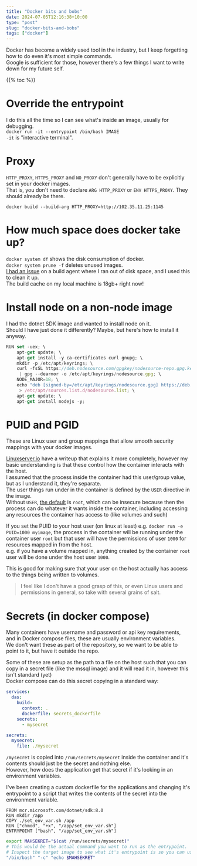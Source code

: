 ```yaml
---
title: "Docker bits and bobs"
date: 2024-07-05T12:16:38+10:00
type: "post"
slug: "docker-bits-and-bobs"
tags: ["docker"]
---
```


Docker has become a widely used tool in the industry, but I keep forgetting how to do even it's most simple commands.  
Google is sufficient for those, however there's a few things I want to write down for my future self.  

{{% toc %}}

<!--more-->  

# Override the entrypoint  
I do this all the time so I can see what's inside an image, usually for debugging.  
`docker run -it --entrypoint /bin/bash IMAGE`  
`-it` is "interactive terminal".  

# Proxy  
`HTTP_PROXY`, `HTTPS_PROXY` and `NO_PROXY` don't generally have to be explicitly set in your docker images.  
That is, you don't need to declare `ARG HTTP_PROXY` or `ENV HTTPS_PROXY`. They should already be there.  

`docker build --build-arg HTTP_PROXY=http://102.35.11.25:1145`  

# How much space does docker take up?  
`docker system df` shows the disk consumption of docker.  
`docker system prune -f` deletes unused images.  
[I had an issue](/content/posts/2023-06-20-azure-docker-no-space-left-on-disk/index.md) on a build agent where I ran out of disk space, and I used this to clean it up.  
The build cache on my local machine is 18gb+ right now!  

# Install node on a non-node image  
I had the dotnet SDK image and wanted to install node on it.  
Should I have just done it differently? Maybe, but here's how to install it anyway.  

```javascript {title="Installing node 18 on a non-node image"}
RUN set -uex; \
    apt-get update; \
    apt-get install -y ca-certificates curl gnupg; \
    mkdir -p /etc/apt/keyrings; \
    curl -fsSL https://deb.nodesource.com/gpgkey/nodesource-repo.gpg.key \
     | gpg --dearmor -o /etc/apt/keyrings/nodesource.gpg; \
    NODE_MAJOR=18; \
    echo "deb [signed-by=/etc/apt/keyrings/nodesource.gpg] https://deb.nodesource.com/node_$NODE_MAJOR.x nodistro main" \
     > /etc/apt/sources.list.d/nodesource.list; \
    apt-get update; \
    apt-get install nodejs -y;
```  

# PUID and PGID  
These are Linux user and group mappings that allow smooth security mappings with your docker images.  

[Linuxserver.io](https://docs.linuxserver.io/general/understanding-puid-and-pgid/) have a writeup that explains it more completely, however my basic understanding is that these control how the container interacts with the host.  
I assumed that the process inside the container had this user/group value, but as I understand it, they're separate.  
The user things run under in the container is defined by the `USER` directive in the image.  
Without `USER`, [the default](https://www.docker.com/blog/understanding-the-docker-user-instruction/) is `root`, which can be insecure because then the process can do whatever it wants inside the container, including accessing any resources the container has access to (like volumes and such)  

If you set the PUID to your host user (on linux at least) e.g. `docker run -e PUID=1000 myimage`, the process in the container will be running under the container user `root` but that user will have the permissions of user `1000` for resources mapped in from the host.  
e.g. if you have a volume mapped in, anything created by the container `root` user will be done under the host user `1000`.  

This is good for making sure that your user on the host actually has access to the things being written to volumes.  

> I feel like I don't have a good grasp of this, or even Linux users and permissions in general, so take with several grains of salt.  

# Secrets (in docker compose)  
Many containers have username and password or api key requirements, and in Docker compose files, these are usually environment variables.  
We don't want these as part of the repository, so we want to be able to point to it, but have it outside the repo.  

Some of these are setup as the path to a file on the host such that you can copy in a secret file (like the mssql image) and it will read it in, however this isn't standard (yet)  
Docker compose can do this secret copying in a standard way:  

```yaml
services:
  das: 
    build:
      context: .
      dockerfile: secrets_dockerfile
    secrets:
      - mysecret

secrets:
  mysecret:
    file: ./mysecret
```

`/mysecret` is copied into `/run/secrets/mysecret` inside the container and it's contents should just be the secret and nothing else.  
However, how does the application get that secret if it's looking in an environment variables.  

I've been creating a custom dockerfile for the applications and changing it's entrypoint to a script that writes the contents of the secret into the environment variable.  

```docker {title="Custom dockerfile for NET 8 SDK"}
FROM mcr.microsoft.com/dotnet/sdk:8.0
RUN mkdir /app
COPY ./set_env_var.sh /app
RUN ["chmod", "+x", "/app/set_env_var.sh"]
ENTRYPOINT ["bash", "/app/set_env_var.sh"]
```

```sh {title="set_env_var.sh"}
export MAHSEKRET="$(cat /run/secrets/mysecret)"
# This would be the actual command you want to run as the entrypoint.
# Inspect the target image to see what it's entrypoint is so you can use it here.
"/bin/bash" "-c" "echo $MAHSEKRET" 
```

